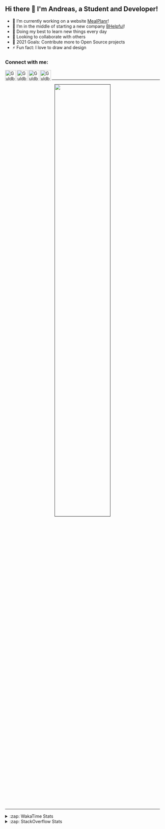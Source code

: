 ## Hi there 👋 I'm Andreas, a Student and Developer!

- 🔭 I’m currently working on a website [MealPlanr][MP]!
- 📑 I’m in the middle of starting a new company [BHelpful][BHelpful]!
- 🌱 Doing my best to learn new things every day
- 👯 Looking to collaborate with others
- 🥅 2021 Goals: Contribute more to Open Source projects
- ⚡ Fun fact: I love to draw and design

### Connect with me:

[<img align="left" alt="Guldberg | YouTube" width="35px" src="https://cdn1.iconfinder.com/data/icons/logotypes/32/youtube-512.png" />][youtube]
[<img align="left" alt="Guldberg | Twitter" width="35px" src="https://cdn1.iconfinder.com/data/icons/logotypes/32/square-twitter-512.png" />][twitter]
[<img align="left" alt="Guldberg | LinkedIn" width="35px" src="https://cdn1.iconfinder.com/data/icons/logotypes/32/square-linkedin-512.png" />][linkedin]
[<img align="left" alt="Guldberg | Instagram" width="35px" src="https://cdn2.iconfinder.com/data/icons/social-icons-33/128/Instagram-512.png" />][instagram]

<br />

---

<p align="center">
  <a href="">
    <img width="60% align="center" src="https://github-readme-stats.vercel.app/api?username=Andreasgdp&show_icons=true&count_private=true" />
  </a>
</p>

---

<details>
  <summary>:zap: WakaTime Stats</summary>

<br />

<!--START_SECTION:waka-->
![Profile Views](http://img.shields.io/badge/Profile%20Views-0-blue)

**I'm an Early 🐤** 

```text
🌞 Morning    222 commits    █████░░░░░░░░░░░░░░░░░░░░   21.33% 
🌆 Daytime    516 commits    ████████████░░░░░░░░░░░░░   49.57% 
🌃 Evening    285 commits    ██████░░░░░░░░░░░░░░░░░░░   27.38% 
🌙 Night      18 commits     ░░░░░░░░░░░░░░░░░░░░░░░░░   1.73%

```
📅 **I'm Most Productive on Sunday** 

```text
Monday       200 commits    ████░░░░░░░░░░░░░░░░░░░░░   19.21% 
Tuesday      112 commits    ██░░░░░░░░░░░░░░░░░░░░░░░   10.76% 
Wednesday    126 commits    ███░░░░░░░░░░░░░░░░░░░░░░   12.1% 
Thursday     100 commits    ██░░░░░░░░░░░░░░░░░░░░░░░   9.61% 
Friday       85 commits     ██░░░░░░░░░░░░░░░░░░░░░░░   8.17% 
Saturday     203 commits    █████░░░░░░░░░░░░░░░░░░░░   19.5% 
Sunday       215 commits    █████░░░░░░░░░░░░░░░░░░░░   20.65%

```


📊 **This Week I Spent My Time On** 

```text
⌚︎ Time Zone: Europe/Copenhagen

💬 Programming Languages: 
TypeScript               3 hrs 22 mins       █████████████████░░░░░░░░   70.99% 
HTML                     1 hr 13 mins        ██████░░░░░░░░░░░░░░░░░░░   25.92% 
JSON                     4 mins              ░░░░░░░░░░░░░░░░░░░░░░░░░   1.51% 
XML                      1 min               ░░░░░░░░░░░░░░░░░░░░░░░░░   0.67% 
YAML                     1 min               ░░░░░░░░░░░░░░░░░░░░░░░░░   0.66%

🔥 Editors: 
VS Code                  4 hrs 45 mins       █████████████████████████   100.0%

🐱‍💻 Projects: 
web-sources              3 hrs 8 mins        ████████████████░░░░░░░░░   66.08% 
web-ui-library-system    1 hr 4 mins         █████░░░░░░░░░░░░░░░░░░░░   22.67% 
web-frontend-app         30 mins             ██░░░░░░░░░░░░░░░░░░░░░░░   10.59% 
Mealplanr                1 min               ░░░░░░░░░░░░░░░░░░░░░░░░░   0.66%

💻 Operating System: 
Mac                      4 hrs 43 mins       ████████████████████████░   99.34% 
Windows                  1 min               ░░░░░░░░░░░░░░░░░░░░░░░░░   0.66%

```

**I Mostly Code in Python** 

```text
Python                   11 repos            ██████████░░░░░░░░░░░░░░░   40.74% 
C++                      3 repos             ██░░░░░░░░░░░░░░░░░░░░░░░   11.11% 
TypeScript               2 repos             █░░░░░░░░░░░░░░░░░░░░░░░░   7.41% 
HTML                     2 repos             █░░░░░░░░░░░░░░░░░░░░░░░░   7.41% 
Batchfile                2 repos             █░░░░░░░░░░░░░░░░░░░░░░░░   7.41%

```



 Last Updated on 06/09/2021
<!--END_SECTION:waka-->


</details>

<details>
  <summary>:zap: StackOverflow Stats</summary>
  
  <br />
  
  [![Andreas G.D Petersen StackOverflow](https://github-readme-stackoverflow.vercel.app/?userID=11050308)](https://stackoverflow.com/users/11050308/andreas-g-d-petersen)


</details>

<br />


[twitter]: https://twitter.com/Guldberg20
[youtube]: https://www.youtube.com/channel/UCORVtLIFnURPEo_Fo-MGv8A
[instagram]: https://www.instagram.com/andreasgdp/
[linkedin]: https://www.linkedin.com/in/andreasgdp/
[MP]: https://mealplanr.bhelpful.net/
[BHelpful]: https://github.com/BHelpful
